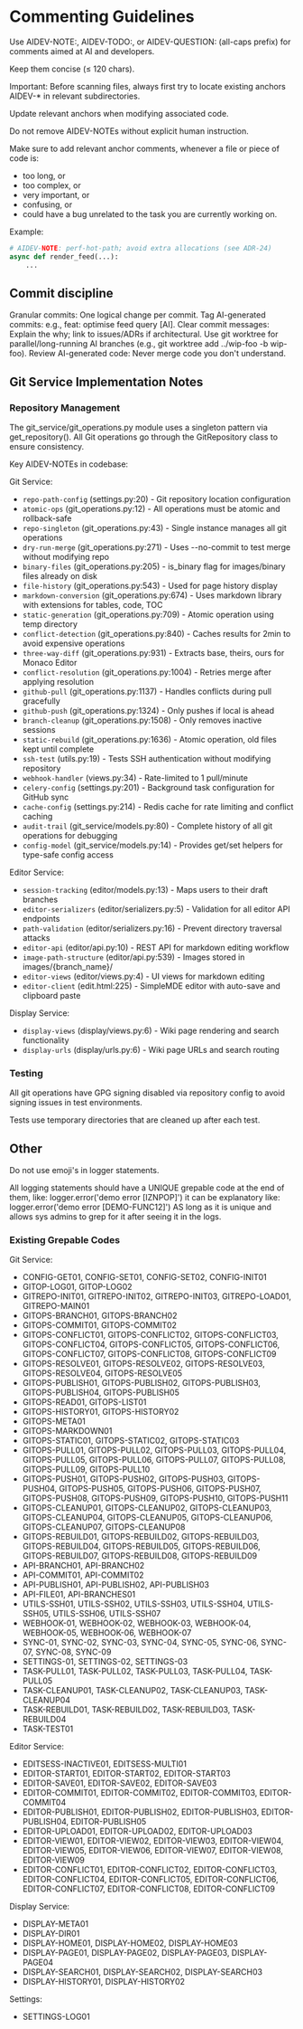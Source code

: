 # Commenting Guidelines

Use AIDEV-NOTE:, AIDEV-TODO:, or AIDEV-QUESTION: (all-caps prefix) for comments aimed at AI and developers.

Keep them concise (≤ 120 chars).

Important: Before scanning files, always first try to locate existing anchors AIDEV-* in relevant subdirectories.

Update relevant anchors when modifying associated code.

Do not remove AIDEV-NOTEs without explicit human instruction.

Make sure to add relevant anchor comments, whenever a file or piece of code is:

- too long, or
- too complex, or
- very important, or
- confusing, or
- could have a bug unrelated to the task you are currently working on.

Example:

```python
# AIDEV-NOTE: perf-hot-path; avoid extra allocations (see ADR-24)
async def render_feed(...):
    ...
```

## Commit discipline

Granular commits: One logical change per commit. Tag AI-generated commits: e.g., feat: optimise feed query [AI]. Clear commit messages: Explain the why; link to issues/ADRs if architectural. Use git worktree for parallel/long-running AI branches (e.g., git worktree add ../wip-foo -b wip-foo). Review AI-generated code: Never merge code you don't understand.

## Git Service Implementation Notes

### Repository Management

The git_service/git_operations.py module uses a singleton pattern via get_repository(). All Git operations go through the GitRepository class to ensure consistency.

Key AIDEV-NOTEs in codebase:

Git Service:
- `repo-path-config` (settings.py:20) - Git repository location configuration
- `atomic-ops` (git_operations.py:12) - All operations must be atomic and rollback-safe
- `repo-singleton` (git_operations.py:43) - Single instance manages all git operations
- `dry-run-merge` (git_operations.py:271) - Uses --no-commit to test merge without modifying repo
- `binary-files` (git_operations.py:205) - is_binary flag for images/binary files already on disk
- `file-history` (git_operations.py:543) - Used for page history display
- `markdown-conversion` (git_operations.py:674) - Uses markdown library with extensions for tables, code, TOC
- `static-generation` (git_operations.py:709) - Atomic operation using temp directory
- `conflict-detection` (git_operations.py:840) - Caches results for 2min to avoid expensive operations
- `three-way-diff` (git_operations.py:931) - Extracts base, theirs, ours for Monaco Editor
- `conflict-resolution` (git_operations.py:1004) - Retries merge after applying resolution
- `github-pull` (git_operations.py:1137) - Handles conflicts during pull gracefully
- `github-push` (git_operations.py:1324) - Only pushes if local is ahead
- `branch-cleanup` (git_operations.py:1508) - Only removes inactive sessions
- `static-rebuild` (git_operations.py:1636) - Atomic operation, old files kept until complete
- `ssh-test` (utils.py:19) - Tests SSH authentication without modifying repository
- `webhook-handler` (views.py:34) - Rate-limited to 1 pull/minute
- `celery-config` (settings.py:201) - Background task configuration for GitHub sync
- `cache-config` (settings.py:214) - Redis cache for rate limiting and conflict caching
- `audit-trail` (git_service/models.py:80) - Complete history of all git operations for debugging
- `config-model` (git_service/models.py:14) - Provides get/set helpers for type-safe config access

Editor Service:
- `session-tracking` (editor/models.py:13) - Maps users to their draft branches
- `editor-serializers` (editor/serializers.py:5) - Validation for all editor API endpoints
- `path-validation` (editor/serializers.py:16) - Prevent directory traversal attacks
- `editor-api` (editor/api.py:10) - REST API for markdown editing workflow
- `image-path-structure` (editor/api.py:539) - Images stored in images/{branch_name}/
- `editor-views` (editor/views.py:4) - UI views for markdown editing
- `editor-client` (edit.html:225) - SimpleMDE editor with auto-save and clipboard paste

Display Service:
- `display-views` (display/views.py:6) - Wiki page rendering and search functionality
- `display-urls` (display/urls.py:6) - Wiki page URLs and search routing

### Testing

All git operations have GPG signing disabled via repository config to avoid signing issues in test environments.

Tests use temporary directories that are cleaned up after each test.

## Other

Do not use emoji's in logger statements.

All logging statements should have a UNIQUE grepable code at the end of them, like: logger.error('demo error [IZNPOP]') it can be explanatory like: logger.error('demo error [DEMO-FUNC12]') AS long as it is unique and allows sys admins to grep for it after seeing it in the logs.

### Existing Grepable Codes

Git Service:
- CONFIG-GET01, CONFIG-SET01, CONFIG-SET02, CONFIG-INIT01
- GITOP-LOG01, GITOP-LOG02
- GITREPO-INIT01, GITREPO-INIT02, GITREPO-INIT03, GITREPO-LOAD01, GITREPO-MAIN01
- GITOPS-BRANCH01, GITOPS-BRANCH02
- GITOPS-COMMIT01, GITOPS-COMMIT02
- GITOPS-CONFLICT01, GITOPS-CONFLICT02, GITOPS-CONFLICT03, GITOPS-CONFLICT04, GITOPS-CONFLICT05, GITOPS-CONFLICT06, GITOPS-CONFLICT07, GITOPS-CONFLICT08, GITOPS-CONFLICT09
- GITOPS-RESOLVE01, GITOPS-RESOLVE02, GITOPS-RESOLVE03, GITOPS-RESOLVE04, GITOPS-RESOLVE05
- GITOPS-PUBLISH01, GITOPS-PUBLISH02, GITOPS-PUBLISH03, GITOPS-PUBLISH04, GITOPS-PUBLISH05
- GITOPS-READ01, GITOPS-LIST01
- GITOPS-HISTORY01, GITOPS-HISTORY02
- GITOPS-META01
- GITOPS-MARKDOWN01
- GITOPS-STATIC01, GITOPS-STATIC02, GITOPS-STATIC03
- GITOPS-PULL01, GITOPS-PULL02, GITOPS-PULL03, GITOPS-PULL04, GITOPS-PULL05, GITOPS-PULL06, GITOPS-PULL07, GITOPS-PULL08, GITOPS-PULL09, GITOPS-PULL10
- GITOPS-PUSH01, GITOPS-PUSH02, GITOPS-PUSH03, GITOPS-PUSH04, GITOPS-PUSH05, GITOPS-PUSH06, GITOPS-PUSH07, GITOPS-PUSH08, GITOPS-PUSH09, GITOPS-PUSH10, GITOPS-PUSH11
- GITOPS-CLEANUP01, GITOPS-CLEANUP02, GITOPS-CLEANUP03, GITOPS-CLEANUP04, GITOPS-CLEANUP05, GITOPS-CLEANUP06, GITOPS-CLEANUP07, GITOPS-CLEANUP08
- GITOPS-REBUILD01, GITOPS-REBUILD02, GITOPS-REBUILD03, GITOPS-REBUILD04, GITOPS-REBUILD05, GITOPS-REBUILD06, GITOPS-REBUILD07, GITOPS-REBUILD08, GITOPS-REBUILD09
- API-BRANCH01, API-BRANCH02
- API-COMMIT01, API-COMMIT02
- API-PUBLISH01, API-PUBLISH02, API-PUBLISH03
- API-FILE01, API-BRANCHES01
- UTILS-SSH01, UTILS-SSH02, UTILS-SSH03, UTILS-SSH04, UTILS-SSH05, UTILS-SSH06, UTILS-SSH07
- WEBHOOK-01, WEBHOOK-02, WEBHOOK-03, WEBHOOK-04, WEBHOOK-05, WEBHOOK-06, WEBHOOK-07
- SYNC-01, SYNC-02, SYNC-03, SYNC-04, SYNC-05, SYNC-06, SYNC-07, SYNC-08, SYNC-09
- SETTINGS-01, SETTINGS-02, SETTINGS-03
- TASK-PULL01, TASK-PULL02, TASK-PULL03, TASK-PULL04, TASK-PULL05
- TASK-CLEANUP01, TASK-CLEANUP02, TASK-CLEANUP03, TASK-CLEANUP04
- TASK-REBUILD01, TASK-REBUILD02, TASK-REBUILD03, TASK-REBUILD04
- TASK-TEST01

Editor Service:
- EDITSESS-INACTIVE01, EDITSESS-MULTI01
- EDITOR-START01, EDITOR-START02, EDITOR-START03
- EDITOR-SAVE01, EDITOR-SAVE02, EDITOR-SAVE03
- EDITOR-COMMIT01, EDITOR-COMMIT02, EDITOR-COMMIT03, EDITOR-COMMIT04
- EDITOR-PUBLISH01, EDITOR-PUBLISH02, EDITOR-PUBLISH03, EDITOR-PUBLISH04, EDITOR-PUBLISH05
- EDITOR-UPLOAD01, EDITOR-UPLOAD02, EDITOR-UPLOAD03
- EDITOR-VIEW01, EDITOR-VIEW02, EDITOR-VIEW03, EDITOR-VIEW04, EDITOR-VIEW05, EDITOR-VIEW06, EDITOR-VIEW07, EDITOR-VIEW08, EDITOR-VIEW09
- EDITOR-CONFLICT01, EDITOR-CONFLICT02, EDITOR-CONFLICT03, EDITOR-CONFLICT04, EDITOR-CONFLICT05, EDITOR-CONFLICT06, EDITOR-CONFLICT07, EDITOR-CONFLICT08, EDITOR-CONFLICT09

Display Service:
- DISPLAY-META01
- DISPLAY-DIR01
- DISPLAY-HOME01, DISPLAY-HOME02, DISPLAY-HOME03
- DISPLAY-PAGE01, DISPLAY-PAGE02, DISPLAY-PAGE03, DISPLAY-PAGE04
- DISPLAY-SEARCH01, DISPLAY-SEARCH02, DISPLAY-SEARCH03
- DISPLAY-HISTORY01, DISPLAY-HISTORY02

Settings:
- SETTINGS-LOG01
